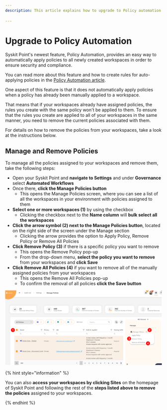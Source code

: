 ```yaml
---
description: This article explains how to upgrade to Policy automation and remove currently assigned policies.

---
```


# Upgrade to Policy Automation

Syskit Point's newest feature, Policy Automation, provides an easy way to automatically apply policies to all newly created workspaces in order to ensure security and compliance.

You can read more about this feature and how to create rules for auto-applying policies in the [Policy Automation article](../../.gitbook/assets/policy-automation_policy-settings.png).

One aspect of this feature is that it does not automatically apply policies when a policy has already been manually applied to a workspace. 

That means that if your workspaces already have assigned policies, the rules you create with the same policy won't be applied to them. To ensure that the rules you create are applied to all of your workspaces in the same manner, you need to remove the current policies associated with them.

For details on how to remove the policies from your workspaces, take a look at the instructions below. 

## Manage and Remove Policies

To manage all the policies assigned to your workspaces and remove them, take the following steps:

* Open your Syskit Point and **navigate to Settings** and under **Governance** select **Automated Workflows**
* Once there, **click the Manage Policies button**
  * This opens the Manage Policies screen, where you can see a list of all the workspaces in your environment with policies assigned to them
* **Select one or more workspaces (1)** by using the checkbox
   * Clicking the checkbox next to the **Name column** will **bulk select all the workspaces**
* **Click the arrow symbol (2) next to the Manage Policies button**, located on the right side of the screen under the Manage section
   * Clicking the arrow provides the option to Apply Policy, Remove Policy or Remove All Policies
* **Click Remove Policy (3)** if there is a specific policy you want to remove
   * This opens the Remove Policy pop-up 
   * From the drop-down menu, **select the policy you want to remove** from your workspaces and **click Save**
* **Click Remove All Policies (4)** if you want to remove all of the manually assigned policies from your workspaces
  * This opens the Remove All Policies pop-up
  * To confirm the removal of all policies **click the Save button**

![Manage Policies - Removal](../../.gitbook/assets/upgrade-policy-automation_manage-policies.png)


{% hint style="information" %}

You can also **access your workspaces by clicking Sites** on the homepage of Syskit Point and following the rest of the **steps listed above to remove the policies** assigned to your workspaces.

{% endhint %}
